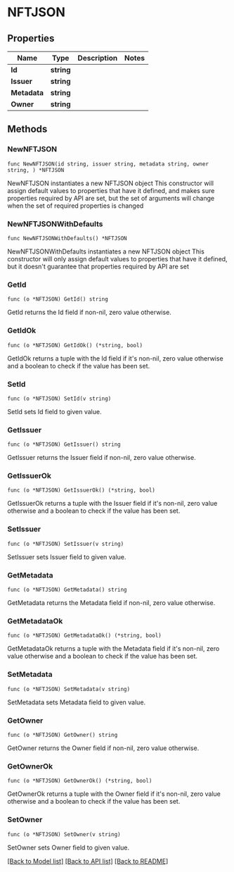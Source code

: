 # NFTJSON

## Properties

Name | Type | Description | Notes
------------ | ------------- | ------------- | -------------
**Id** | **string** |  | 
**Issuer** | **string** |  | 
**Metadata** | **string** |  | 
**Owner** | **string** |  | 

## Methods

### NewNFTJSON

`func NewNFTJSON(id string, issuer string, metadata string, owner string, ) *NFTJSON`

NewNFTJSON instantiates a new NFTJSON object
This constructor will assign default values to properties that have it defined,
and makes sure properties required by API are set, but the set of arguments
will change when the set of required properties is changed

### NewNFTJSONWithDefaults

`func NewNFTJSONWithDefaults() *NFTJSON`

NewNFTJSONWithDefaults instantiates a new NFTJSON object
This constructor will only assign default values to properties that have it defined,
but it doesn't guarantee that properties required by API are set

### GetId

`func (o *NFTJSON) GetId() string`

GetId returns the Id field if non-nil, zero value otherwise.

### GetIdOk

`func (o *NFTJSON) GetIdOk() (*string, bool)`

GetIdOk returns a tuple with the Id field if it's non-nil, zero value otherwise
and a boolean to check if the value has been set.

### SetId

`func (o *NFTJSON) SetId(v string)`

SetId sets Id field to given value.


### GetIssuer

`func (o *NFTJSON) GetIssuer() string`

GetIssuer returns the Issuer field if non-nil, zero value otherwise.

### GetIssuerOk

`func (o *NFTJSON) GetIssuerOk() (*string, bool)`

GetIssuerOk returns a tuple with the Issuer field if it's non-nil, zero value otherwise
and a boolean to check if the value has been set.

### SetIssuer

`func (o *NFTJSON) SetIssuer(v string)`

SetIssuer sets Issuer field to given value.


### GetMetadata

`func (o *NFTJSON) GetMetadata() string`

GetMetadata returns the Metadata field if non-nil, zero value otherwise.

### GetMetadataOk

`func (o *NFTJSON) GetMetadataOk() (*string, bool)`

GetMetadataOk returns a tuple with the Metadata field if it's non-nil, zero value otherwise
and a boolean to check if the value has been set.

### SetMetadata

`func (o *NFTJSON) SetMetadata(v string)`

SetMetadata sets Metadata field to given value.


### GetOwner

`func (o *NFTJSON) GetOwner() string`

GetOwner returns the Owner field if non-nil, zero value otherwise.

### GetOwnerOk

`func (o *NFTJSON) GetOwnerOk() (*string, bool)`

GetOwnerOk returns a tuple with the Owner field if it's non-nil, zero value otherwise
and a boolean to check if the value has been set.

### SetOwner

`func (o *NFTJSON) SetOwner(v string)`

SetOwner sets Owner field to given value.



[[Back to Model list]](../README.md#documentation-for-models) [[Back to API list]](../README.md#documentation-for-api-endpoints) [[Back to README]](../README.md)



